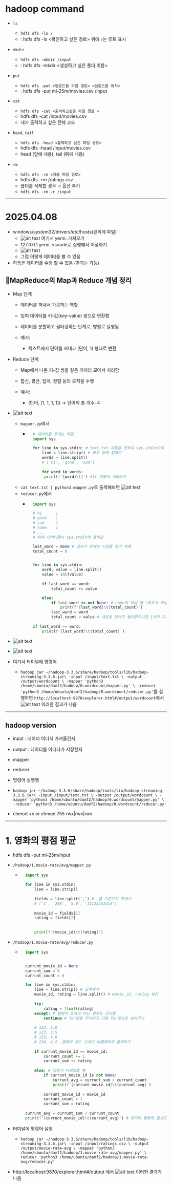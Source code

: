 # hadoop command

- `ls`
    - `hdfs dfs -ls /`
    -  : hdfs dfs -ls <확인하고 싶은 경로> 위에 `/`는 루트 표시 

- `mkdir`
    - `hdfs dfs -mkdir /input`
    - : hdfs dfs -mkdir <생성하고 싶은 폴더 이름>

- `put`
    - `hdfs dfs -put <업로드할 파일 경로> <업로드할 위치>`
    - : hdfs dfs -put ml-25m/movies.csv /input

- `cat`
    - `hdfs dfs -cat <출력하고싶은 파일 경로 >`
    - hdfs dfs -cat /input/movies.csv 
    - 내가 출력하고 싶은 전체 코드 

- `head`, `tail`
    - `hdfs dfs -head <출력하고 싶은 파일 경로>`
    - hdfs dfs -head /input/movies.csv
    - head (앞에 내용), tail (뒤에 내용)

- `rm`
    - `hdfs dfs -rm <지울 파일 경로>`
    - hdfs dfs -rm /ratings.csv
    - 폴더를 삭제할 경우 -r 옵션 추가
    - `hdfs dfs -rm -r /input`


---

# 2025.04.08 
- windows/system32/drivers/etc/hosts(맨위에 파일)
    - ![alt text](/damf2/hadoop/img/image.png) 여기서 yerin. 가져오기 
    - 127.0.0.1 yerin. vscode로 실행해서 저장하기
    - ![alt text](/damf2/hadoop/img/image-1.png) 
    - 그럼 이렇게 데이터를 볼 수 있음   
- 하둡은 데이터를 수정 할 수 없음 (추가는 가능)

## 🔹MapReduce의 Map과 Reduce 개념 정리
- Map 단계

    - 데이터를 꺼내서 가공하는 역할

    - 입력 데이터를 키-값(key-value) 쌍으로 변환함

    - 데이터를 분할하고 필터링하는 단계로, 병렬로 실행됨

    - 예시:

        - 텍스트에서 단어를 꺼내고 (단어, 1) 형태로 변환

- Reduce 단계

    - Map에서 나온 키-값 쌍을 같은 키끼리 모아서 처리함

    - 합산, 평균, 집계, 정렬 등의 로직을 수행

    - 예시:

        - (단어, [1, 1, 1, 1]) → 단어의 총 개수: 4


- ![alt text](/damf2/hadoop/img/image-2.png)
    - `mapper.py`에서 
        - ```python
            # 데이터를 쪼개는 역할
            import sys

            for line in sys.stdin: # text.txt 파일을 전부다 sys.stdin으로 불러와서 한줄씩 line에 저장하기
                line = line.strip() # 좌우 공백 없애기
                words = line.split()
                # ['hi', 'good', 'sad']
    
                for word in words:
                 print(f'{word}\t1') #\t:한줄씩 내려쓰기 
            ```
    - `cat text.txt | python3 mapper.py`로 출력해보면 ![alt text](/damf2/hadoop/img/image-3.png)
    - `reducer.py`에서
        - ```python
            import sys

            # hi      1
            # good    1
            # sad     1
            # home    1
            # ...
            # 위에 데이터들이 sys.stdin에 들어감

            last_word = None # 글자가 바뀌는 시점을 찾기 위해
            total_count = 0


            for line in sys.stdin:
                word, value = line.split() 
                value = int(value)
                
                if last_word == word:
                    total_count += value

                else:
                    if last_word is not None: # none이 아닐 때 (최초가 아닐때)
                        print(f'{last_word}\t{total_count}')
                    last_word = word
                    total_count = value # 새로운 단어가 들어왔으니깐 1부터 다시 시작
                    
            if last_word == word:
                print(f'{last_word}\t{total_count}')
            ```
- ![alt text](/damf2/hadoop/img/image-4.png)
- ![alt text](/damf2/hadoop/img/image-5.png)
- 여기서 터미널에 명령어 
    - `hadoop jar ~/hadoop-3.3.6/share/hadoop/tools/lib/hadoop-streaming-3.3.6.jar\
 -input /input/text.txt \
 -output /output/wordcount \
 -mapper 'python3 /home/ubuntu/damf2/hadoop/0.wordcount/mapper.py' \
 -reducer 'python3 /home/ubuntu/damf2/hadoop/0.wordcount/reducer.py'`를 실행하면 `http://localhost:9870/explorer.html#/output/wordcount`에서![alt text](image.png) 이러한 결과가 나옴

---
## hadoop version
- input : 데이터 어디서 가져올건지
- output : 데이터를 어디다가 저장할지
- mapper
- reducer
- 명령어 실행행
- `hadoop jar ~/hadoop-3.3.6/share/hadoop/tools/lib/hadoop-streaming-3.3.6.jar\
 -input /input/text.txt \
 -output /output/wordcount \
 -mapper 'python3 /home/ubuntu/damf2/hadoop/0.wordcount/mapper.py' \
 -reducer 'python3 /home/ubuntu/damf2/hadoop/0.wordcount/reducer.py'`

 - chmod +x or chmod 755 rwx|rwx|rwx

---
# 1. 영화의 평점 평균 
- hdfs dfs -put ml-25m/input

- `/hadoop/1.movie-rate/avg/mapper.py`
    - ```python 
        import sys

        for line in sys.stdin:
            line = line.strip()
            
            fields = line.split(',') # ,를 기준으로 쪼개기
            # ['1', '296', '5.0', '11133451414']
            
            movie_id = fields[1]
            rating = fields[2]
            
            
            print(f'{movie_id}\t{rating}')
        ```
- `/hadoop/1.movie-rate/avg/reducer.py`
    - ```python
        import sys


        currunt_movie_id = None
        currunt_sum = 0
        currunt_count = 0

        for line in sys.stdin:   
            line = line.strip() # 공백제거
            movie_id, rating = line.split() # movie_id, rating 분리
            
            try:
                rating = float(rating)
            except: # 평점이 숫자가 아닌 경우는 건너뜀
                continue # for문을 무시하고 다음 for문으로 넘어가기 
            
            # 123, 5.0 
            # 123, 3.5
            # 123, 4.0
            # 234, 4.2  영화의 코드 숫자가 바뀔때까지 출력하기 
            
            if currunt_movie_id == movie_id:
                currunt_count += 1
                currunt_sum += rating
                
            else: # 영화가 바뀌었을 떄
                if currunt_movie_id is not None:
                    currunt_avg = currunt_sum / currunt_count
                    print(f'{currunt_movie_id}\t{currunt_avg}')
                
                currunt_movie_id = movie_id
                currunt_count = 1
                currunt_sum = rating
            
        currunt_avg = currunt_sum / currunt_count
        print(f'{currunt_movie_id}\t{currunt_avg}') # 마지막 영화의 결과도 출력해야 하므로 추가로 한 번 더 처리함
        ```
- 터미널에 명령어 실행
    - `hadoop jar ~/hadoop-3.3.6/share/hadoop/tools/lib/hadoop-streaming-3.3.6.jar\
 -input /input/ratings.csv \
 -output /output/movie-rate-avg \
 -mapper 'python3 /home/ubuntu/damf2/hadoop/1.movie-rate-avg/mapper.py' \
 -reducer 'python3 /home/ubuntu/damf2/hadoop/1.movie-rate-avg/reducer.py'`
- http://localhost:9870/explorer.html#/output 에서 ![alt text](image-1.png) 이러한 결과가 나옴 

